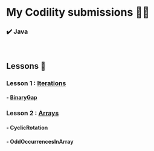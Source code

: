 # My Codility submissions 🔨🔨
### ✔️ Java

<br/>

## Lessons 🐤

### Lesson 1 : [Iterations](https://app.codility.com/programmers/lessons/1-iterations/)
#### - [BinaryGap](https://github.com/ggujangi/ggu.codility/blob/main/src/lessions/BinaryGap.java) 

### Lesson 2 : [Arrays](https://app.codility.com/programmers/lessons/2-arrays/)
#### - CyclicRotation
#### - OddOccurrencesInArray

